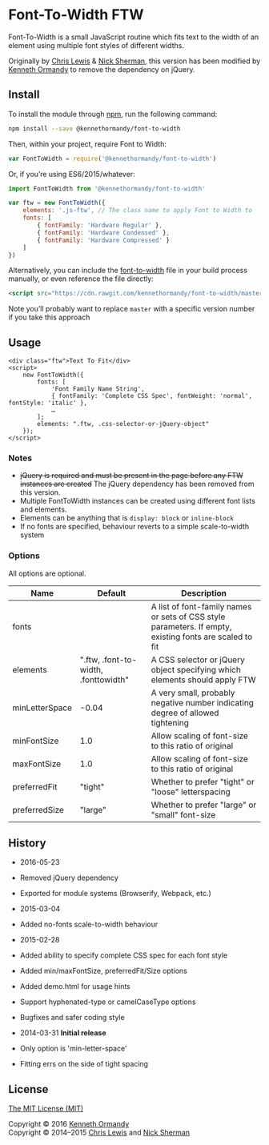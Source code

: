 # Font-To-Width FTW

Font-To-Width is a small JavaScript routine which fits text to the width of an element using multiple font styles of different widths.

Originally by [Chris Lewis](http://chrissam42.com/) & [Nick Sherman](http://nicksherman.com/), this version has been modified by [Kenneth Ormandy](http://kennethormandy.com) to remove the dependency on jQuery.

## Install

To install the module through [npm](https://npmjs.org), run the following command:

```sh
npm install --save @kennethormandy/font-to-width
```

Then, within your project, require Font to Width:

```js
var FontToWidth = require('@kennethormandy/font-to-width')
```

Or, if you’re using ES6/2015/whatever:

```js
import FontToWidth from '@kennethormandy/font-to-width'

var ftw = new FontToWidth({
	elements: '.js-ftw', // The class name to apply Font to Width to
	fonts: [
		{ fontFamily: 'Hardware Regular' },
		{ fontFamily: 'Hardware Condensed' },
		{ fontFamily: 'Hardware Compressed' }
	]
})
```

Alternatively, you can include the [font-to-width](/font-to-width.js) file in your build process manually, or even reference the file directly:

```html
<script src="https://cdn.rawgit.com/kennethormandy/font-to-width/master/font-to-width.js"></script>
```

Note you’ll probably want to replace `master` with a specific version number if you take this approach

## Usage

	<div class="ftw">Text To Fit</div>
	<script>
		new FontToWidth({
			fonts: [
				'Font Family Name String',
				{ fontFamily: 'Complete CSS Spec', fontWeight: 'normal', fontStyle: 'italic' },
				…
			];
			elements: ".ftw, .css-selector-or-jQuery-object"
		});
	</script>

### Notes

* ~~jQuery is required and must be present in the page before any FTW instances are created~~ The jQuery dependency has been removed from this version.
* Multiple FontToWidth instances can be created using different font lists and elements.
* Elements can be anything that is `display: block` or `inline-block`
* If no fonts are specified, behaviour reverts to a simple scale-to-width system

### Options

All options are optional.

Name            | Default                               | Description
----------------|---------------------------------------|----------------------------------------------------------------------------------
 fonts          |                                       |  A list of font-family names or sets of CSS style parameters. If empty, existing fonts are scaled to fit
 elements       | ".ftw, .font-to-width, .fonttowidth"  |  A CSS selector or jQuery object specifying which elements should apply FTW
 minLetterSpace | -0.04                                 |  A very small, probably negative number indicating degree of allowed tightening
 minFontSize    | 1.0                                   |  Allow scaling of font-size to this ratio of original
 maxFontSize    | 1.0                                   |  Allow scaling of font-size to this ratio of original
 preferredFit   | "tight"                               |  Whether to prefer "tight" or "loose" letterspacing
 preferredSize  | "large"                               |  Whether to prefer "large" or "small" font-size

## History

* 2016-05-23
 * Removed jQuery dependency
 * Exported for module systems (Browserify, Webpack, etc.)

* 2015-03-04
 * Added no-fonts scale-to-width behaviour

* 2015-02-28
 * Added ability to specify complete CSS spec for each font style
 * Added min/maxFontSize, preferredFit/Size options
 * Added demo.html for usage hints
 * Support hyphenated-type or camelCaseType options
 * Bugfixes and safer coding style

* 2014-03-31 **Initial release**
 * Only option is 'min-letter-space'
 * Fitting errs on the side of tight spacing

## License

[The MIT License (MIT)](LICENSE.md)

Copyright © 2016 [Kenneth Ormandy](http://kennethormandy.com)<br />
Copyright © 2014–2015 [Chris Lewis](http://chrissam42.com/) and [Nick Sherman](http://nicksherman.com/)
